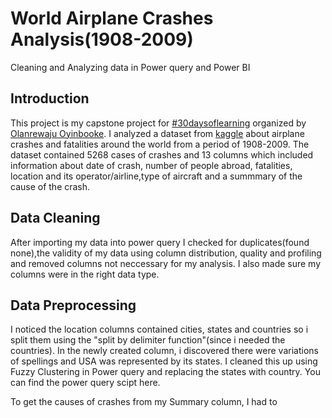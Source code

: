 # World Airplane Crashes Analysis(1908-2009)
Cleaning and Analyzing data in Power query and Power BI

## Introduction
This project is my capstone project for [#30daysoflearning](https://techcommunity.microsoft.com/t5/educator-developer-blog/learning-data-analysis-curriculum-and-resources/ba-p/3497797) organized by [Olanrewaju Oyinbooke](https://github.com/theoyinbooke).
I analyzed a dataset from [kaggle](https://www.kaggle.com/datasets/saurograndi/airplane-crashes-since-1908) about airplane crashes and fatalities around the world from a period of 1908-2009.
The dataset contained 5268 cases of crashes and 13 columns which included information about date of crash,  number of people abroad, fatalities, location and its operator/airline,type of aircraft and a summmary of the cause of the crash.

## Data Cleaning 
After importing my data into power query I checked for duplicates(found none),the validity of my data using column distribution, quality and profiling and removed columns not neccessary for my analysis.
I also made sure my columns were in the right data type.

## Data Preprocessing
I noticed the location columns contained cities, states and countries so i split them using the "split by delimiter function"(since i needed the countries). In the newly created column, i discovered there were variations of spellings and USA was represented by its states. I cleaned this up using Fuzzy Clustering in Power query and replacing the states with country. You can find the power query scipt here.

To get the causes of crashes from my Summary column, I had to 
